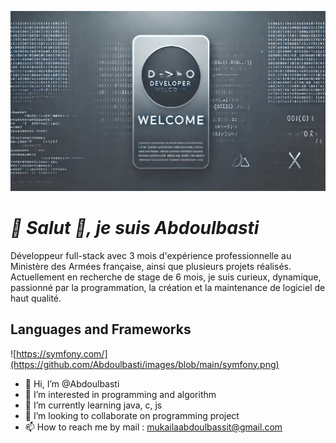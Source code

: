 ![welcome to my page](https://github.com/Abdoulbasti/images/blob/main/welcome.png)
# ***👋 Salut 👋, je suis Abdoulbasti***

Développeur full-stack avec 3 mois d'expérience professionnelle au Ministère des Armées française, ainsi que plusieurs projets réalisés. Actuellement en recherche de stage de 6 mois, je suis curieux, dynamique, passionné par la programmation, la création et la maintenance de logiciel de haut qualité.

## Languages and Frameworks
![https://symfony.com/](https://github.com/Abdoulbasti/images/blob/main/symfony.png)


- 👋 Hi, I’m @Abdoulbasti
- 👀 I’m interested in programming and algorithm 
- 🌱 I’m currently learning java, c, js
- 💞️ I’m looking to collaborate on programming project
- 📫 How to reach me by mail : mukailaabdoulbassit@gmail.com

<!---
Abdoulbasti/Abdoulbasti is a ✨ special ✨ repository because its `README.md` (this file) appears on your GitHub profile.
You can click the Preview link to take a look at your changes.
--->
